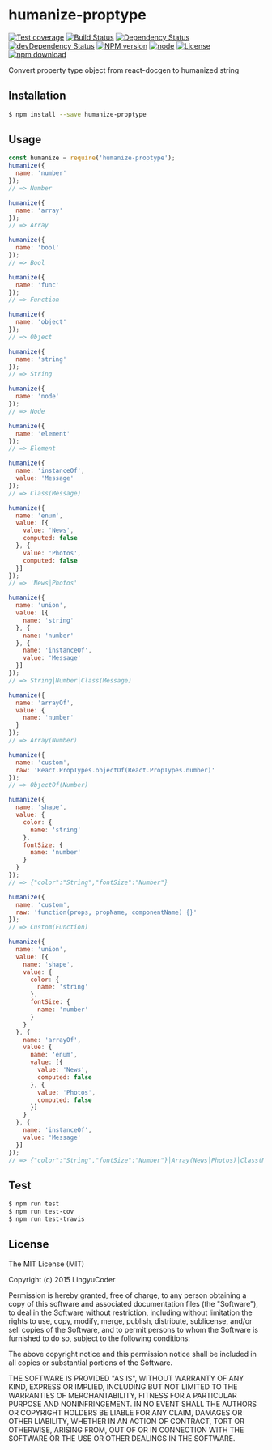 # humanize-proptype

[![Test coverage](https://img.shields.io/coveralls/LingyuCoder/humanize-proptype.svg?style=flat-square)](https://coveralls.io/r/LingyuCoder/humanize-proptype?branch=master)
[![Build Status](https://travis-ci.org/LingyuCoder/humanize-proptype.png)](https://travis-ci.org/LingyuCoder/humanize-proptype)
[![Dependency Status](https://david-dm.org/LingyuCoder/humanize-proptype.svg)](https://david-dm.org/LingyuCoder/humanize-proptype)
[![devDependency Status](https://david-dm.org/LingyuCoder/humanize-proptype/dev-status.svg)](https://david-dm.org/LingyuCoder/humanize-proptype#info=devDependencies)
[![NPM version](http://img.shields.io/npm/v/humanize-proptype.svg?style=flat-square)](http://npmjs.org/package/humanize-proptype)
[![node](https://img.shields.io/badge/node.js-%3E=_4.0-green.svg?style=flat-square)](http://nodejs.org/download/)
[![License](http://img.shields.io/npm/l/humanize-proptype.svg?style=flat-square)](LICENSE)
[![npm download](https://img.shields.io/npm/dm/humanize-proptype.svg?style=flat-square)](https://npmjs.org/package/humanize-proptype)

Convert property type object from react-docgen to humanized string

## Installation

```bash
$ npm install --save humanize-proptype
```

## Usage

```javascript
const humanize = require('humanize-proptype');
humanize({
  name: 'number'
});
// => Number

humanize({
  name: 'array'
});
// => Array

humanize({
  name: 'bool'
});
// => Bool

humanize({
  name: 'func'
});
// => Function

humanize({
  name: 'object'
});
// => Object

humanize({
  name: 'string'
});
// => String

humanize({
  name: 'node'
});
// => Node

humanize({
  name: 'element'
});
// => Element

humanize({
  name: 'instanceOf',
  value: 'Message'
});
// => Class(Message)

humanize({
  name: 'enum',
  value: [{
    value: 'News',
    computed: false
  }, {
    value: 'Photos',
    computed: false
  }]
});
// => 'News│Photos'

humanize({
  name: 'union',
  value: [{
    name: 'string'
  }, {
    name: 'number'
  }, {
    name: 'instanceOf',
    value: 'Message'
  }]
});
// => String│Number│Class(Message)

humanize({
  name: 'arrayOf',
  value: {
    name: 'number'
  }
});
// => Array(Number)

humanize({
  name: 'custom',
  raw: 'React.PropTypes.objectOf(React.PropTypes.number)'
});
// => ObjectOf(Number)

humanize({
  name: 'shape',
  value: {
    color: {
      name: 'string'
    },
    fontSize: {
      name: 'number'
    }
  }
});
// => {"color":"String","fontSize":"Number"}

humanize({
  name: 'custom',
  raw: 'function(props, propName, componentName) {}'
});
// => Custom(Function)

humanize({
  name: 'union',
  value: [{
    name: 'shape',
    value: {
      color: {
        name: 'string'
      },
      fontSize: {
        name: 'number'
      }
    }
  }, {
    name: 'arrayOf',
    value: {
      name: 'enum',
      value: [{
        value: 'News',
        computed: false
      }, {
        value: 'Photos',
        computed: false
      }]
    }
  }, {
    name: 'instanceOf',
    value: 'Message'
  }]
});
// => {"color":"String","fontSize":"Number"}│Array(News│Photos)│Class(Message)
```

## Test

```bash
$ npm run test
$ npm run test-cov
$ npm run test-travis
```

## License

The MIT License (MIT)

Copyright (c) 2015 LingyuCoder

Permission is hereby granted, free of charge, to any person obtaining a copy
of this software and associated documentation files (the "Software"), to deal
in the Software without restriction, including without limitation the rights
to use, copy, modify, merge, publish, distribute, sublicense, and/or sell
copies of the Software, and to permit persons to whom the Software is
furnished to do so, subject to the following conditions:

The above copyright notice and this permission notice shall be included in all
copies or substantial portions of the Software.

THE SOFTWARE IS PROVIDED "AS IS", WITHOUT WARRANTY OF ANY KIND, EXPRESS OR
IMPLIED, INCLUDING BUT NOT LIMITED TO THE WARRANTIES OF MERCHANTABILITY,
FITNESS FOR A PARTICULAR PURPOSE AND NONINFRINGEMENT. IN NO EVENT SHALL THE
AUTHORS OR COPYRIGHT HOLDERS BE LIABLE FOR ANY CLAIM, DAMAGES OR OTHER
LIABILITY, WHETHER IN AN ACTION OF CONTRACT, TORT OR OTHERWISE, ARISING FROM,
OUT OF OR IN CONNECTION WITH THE SOFTWARE OR THE USE OR OTHER DEALINGS IN THE
SOFTWARE.
